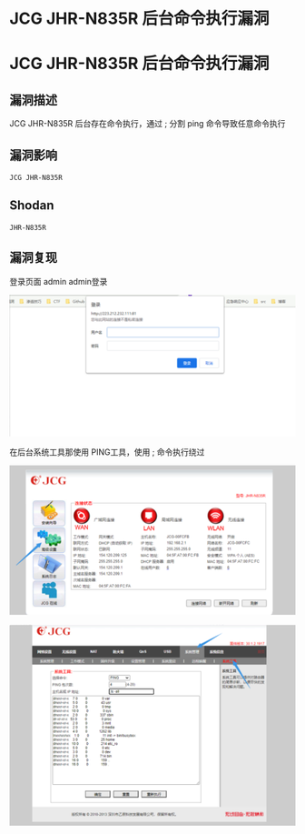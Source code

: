 # JCG JHR-N835R 后台命令执行漏洞

# JCG JHR-N835R 后台命令执行漏洞

## 漏洞描述

JCG JHR-N835R 后台存在命令执行，通过 ; 分割 ping 命令导致任意命令执行

## 漏洞影响

```
JCG JHR-N835R
```

## Shodan

```
JHR-N835R
```

## 漏洞复现

登录页面 admin admin登录

![image-20220209202626135](/images/202202092026189.png)

在后台系统工具那使用 PING工具，使用 ; 命令执行绕过

![image-20220209202640541](/images/202202092026647.png)

![image-20220209202702580](/images/202202092027634.png)


